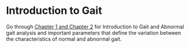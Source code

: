 
# Introduction to Gait


Go through [Chapter 1 and Chapter 2](Thesis.pdf) for Introduction to Gait and Abnormal gait analysis and important parameters that define the variation between the characteristics of normal and abnormal gait.
